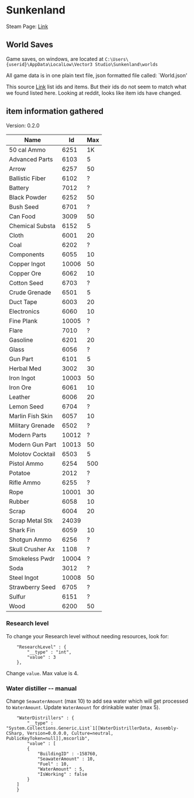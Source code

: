 # Sunkenland

Steam Page: [Link](https://store.steampowered.com/app/2080690/Sunkenland/)  

## World Saves

Game saves, on windows, are located at `C:\Users\{userid}\AppData\LocalLow\Vector3 Studio\Sunkenland\worlds`  

All game data is in one plain text file, json formatted file called: `World.json'  

This source [Link](https://thenerdstash.com/sunkenland-all-item-ids-and-how-to-modify-save/) list ids and items.  But their ids do not 
seem to match what we found listed here.  Looking at reddit, looks like item ids have changed.  


## item information gathered  

Version: 0.2.0  
  
| Name | Id | Max |  
| ---- | ---- | ---- |  
| 50 cal Ammo      | 6251  |  1K |  
| Advanced Parts   | 6103  |   5 |  
| Arrow            | 6257  |  50 |  
| Ballistic Fiber  | 6102  |   ? |  
| Battery          | 7012  |   ? |  
| Black Powder     | 6252  |  50 |  
| Bush Seed        | 6701  |   ? |  
| Can Food         | 3009  |  50 |  
| Chemical Substa  | 6152  |   5 |  
| Cloth            | 6001  |  20 |  
| Coal             | 6202  |   ? |  
| Components       | 6055  |  10 |  
| Copper Ingot     | 10006 |  50 |  
| Copper Ore       | 6062  |  10 |  
| Cotton Seed      | 6703  |   ? |  
| Crude Grenade    | 6501  |   5 |  
| Duct Tape        | 6003  |  20 |  
| Electronics      | 6060  |  10 |  
| Fine Plank       | 10005 |   ? |  
| Flare            | 7010  |   ? |  
| Gasoline         | 6201  |  20 |  
| Glass            | 6056  |   ? |  
| Gun Part         | 6101  |   5 |  
| Herbal Med       | 3002  |  30 |  
| Iron Ingot       | 10003 |  50 |  
| Iron Ore         | 6061  |  10 |  
| Leather          | 6006  |  20 |  
| Lemon Seed       | 6704  |   ? |  
| Marlin Fish Skin | 6057  |  10 |  
| Military Grenade | 6502  |   ? |  
| Modern Parts     | 10012 |   ? |  
| Modern Gun Part  | 10013 |  50 |   
| Molotov Cocktail | 6503  |   5 |  
| Pistol Ammo      | 6254  | 500 |  
| Potatoe          | 2012  |   ? |  
| Rifle Ammo       | 6255  |   ? |  
| Rope             | 10001 |  30 |  
| Rubber           | 6058  |  10 |  
| Scrap            | 6004  |  20 |  
| Scrap Metal Stk  | 24039 |     |  
| Shark Fin        | 6059  |  10 |  
| Shotgun Ammo     | 6256  |   ? |  
| Skull Crusher Ax | 1108  |   ? |  
| Smokeless Pwdr   | 10004 |   ? |  
| Soda             | 3012  |   ? |  
| Steel Ingot      | 10008 |  50 |  
| Strawberry Seed  | 6705  |   ? |  
| Sulfur           | 6151  |   ? |  
| Wood             | 6200  |  50 |  


### Research level

To change your Research level without needing resources, look for:  

```
	"ResearchLevel" : {
		"__type" : "int",
		"value" : 3
	},
```

Change `value`.  Max value is 4.  

### Water distiller -- manual

Change `SeawaterAmount` (max 10) to add sea water which will get processed to `WaterAmount`.  Update `WaterAmount` for drinkable water (max 5).

```
	"WaterDistrillers" : {
		"__type" : "System.Collections.Generic.List`1[[WaterDistrillerData, Assembly-CSharp, Version=0.0.0.0, Culture=neutral, PublicKeyToken=null]],mscorlib",
		"value" : [
		{
			"BuildingID" : -158760,
			"SeawaterAmount" : 10,
			"Fuel" : 10,
			"WaterAmount" : 5,
			"IsWorking" : false
		}
	]
	}
```
